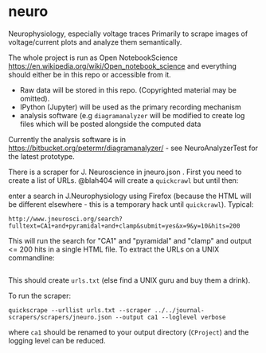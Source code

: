 # neuro
Neurophysiology, especially voltage traces Primarily to scrape images of voltage/current plots and analyze them semantically.

The whole project is run as Open NotebookScience https://en.wikipedia.org/wiki/Open_notebook_science and everything should either be in this repo or accessible from it. 

* Raw data will be stored in this repo. (Copyrighted material may be omitted).
* IPython (Jupyter) will be used as the primary recording mechanism
* analysis software (e.g `diagramanalyzer` will be modified to create log files which will be posted alongside the computed data


Currently the analysis software is in https://bitbucket.org/petermr/diagramanalyzer/ - see NeuroAnalyzerTest for the latest prototype.

There is a scraper for J. Neuroscience in jneuro.json . First you need to create a list of URLs. @blah404 will create a `quickcrawl` but until then:

enter a search in J.Neurophysiology using Firefox (because the HTML will be different elsewhere - this is a temporary hack until `quickcrawl`). Typical:
```
http://www.jneurosci.org/search?fulltext=CA1+and+pyramidal+and+clamp&submit=yes&x=9&y=10&hits=200
```
This will run the search for "CA1" and "pyramidal" and "clamp" and output <= 200 hits in a single HTML file. To extract the URLs on a UNIX commandline:
```grep -i "Full Text<" | sed -i -e 's/.*http/http/' | sed -i -e 's/\?.*//' > urls.txt
```
This should create `urls.txt` (else find a UNIX guru and buy them a drink).

To run the scraper:
```
quickscrape --urllist urls.txt --scraper ../../journal-scrapers/scrapers/jneuro.json --output ca1 --loglevel verbose
```
where `ca1` should be renamed to your output directory (`CProject`) and the logging level can be reduced.


